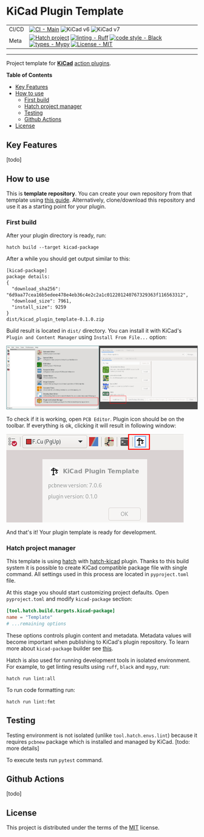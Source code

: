 # KiCad Plugin Template

|         |                                                                                                                                                                                                                                                                                                                                                                                                                                                                                                                                                                                                                    |
| ---     | ---                                                                                                                                                                                                                                                                                                                                                                                                                                                                                                                                                                                                                |
| CI/CD   | [![CI - Main](https://github.com/adamws/kicad-plugin-template/actions/workflows/main.yml/badge.svg)](https://github.com/adamws/kicad-plugin-template/actions/workflows/main.yml) ![KiCad v6](https://img.shields.io/badge/kicad-v6-green) ![KiCad v7](https://img.shields.io/badge/kicad-v7-green)
| Meta    | [![Hatch project](https://img.shields.io/badge/%F0%9F%A5%9A-Hatch-4051b5.svg)](https://github.com/pypa/hatch) [![linting - Ruff](https://img.shields.io/endpoint?url=https://raw.githubusercontent.com/charliermarsh/ruff/main/assets/badge/v2.json)](https://github.com/astral-sh/ruff) [![code style - Black](https://img.shields.io/badge/code%20style-black-000000.svg)](https://github.com/psf/black) [![types - Mypy](https://img.shields.io/badge/types-Mypy-blue.svg)](https://github.com/python/mypy) [![License - MIT](https://img.shields.io/badge/license-MIT-9400d3.svg)](https://spdx.org/licenses/) |

-----

Project template for **[KiCad](https://www.kicad.org/)** [action plugins](https://dev-docs.kicad.org/en/python/pcbnew/).

**Table of Contents**

- [Key Features](#key-features)
- [How to use](#how-to-use)
  - [First build](#first-build)
  - [Hatch project manager](#hatch-project-manager)
  - [Testing](#testing)
  - [Github Actions](#github-actions)
- [License](#license)

## Key Features

[todo]

## How to use

This is **template repository**.
You can create your own repository from that template using [this guide](https://docs.github.com/en/repositories/creating-and-managing-repositories/creating-a-repository-from-a-template).
Alternatively, clone/download this repository and use it as a starting point for your plugin.

### First build

After your plugin directory is ready, run:

```shell
hatch build --target kicad-package
```

After a while you should get output similar to this:

```shell
[kicad-package]
package details:
{
  "download_sha256": "6d9aa77cea16b5edee478e4eb36c4e2c2a1c012201240767329363f116563312",
  "download_size": 7961,
  "install_size": 9259
}
dist/kicad_plugin_template-0.1.0.zip
```

Build result is located in `dist/` directory. You can install it with KiCad's `Plugin and Content Manager` using `Install From File...` option:

![install-from-file](resources/install-from-file.png)

To check if it is working, open `PCB Editor`. Plugin icon should be on the toolbar.
If everything is ok, clicking it will result in following window:

![icon-and-gui-window](resources/icon-and-gui-window.png)


And that's it! Your plugin template is ready for development.

### Hatch project manager

This template is using [hatch](https://hatch.pypa.io/latest) with [hatch-kicad](https://github.com/adamws/hatch-kicad) plugin.
Thanks to this build system it is possible to create KiCad compatible package file with single command.
All settings used in this process are located in `pyproject.toml` file.

At this stage you should start customizing project defaults. Open `pyproject.toml` and modify `kicad-package` section:

```toml
[tool.hatch.build.targets.kicad-package]
name = "Template"
# ...remaining options
```

These options controls plugin content and metadata. Metadata values will become important
when publishing to KiCad's plugin repository. To learn more about `kicad-package` builder see [this](https://github.com/adamws/hatch-kicad#builder).

Hatch is also used for running development tools in isolated environment.
For example, to get linting results using `ruff`, `black` and `mypy`, run:

```shell
hatch run lint:all
```

To run code formatting run:

```shell
hatch run lint:fmt
```

## Testing

Testing environment is not isolated (unlike `tool.hatch.envs.lint`) because it requires `pcbnew` package
which is installed and managed by KiCad. [todo: more details]

To execute tests run `pytest` command.

## Github Actions

[todo]

## License

This project is distributed under the terms of the [MIT](https://spdx.org/licenses/MIT.html) license.
